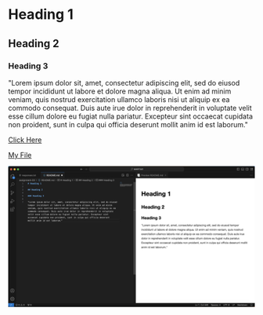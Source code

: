 # Heading 1

## Heading 2

### Heading 3

"Lorem ipsum dolor sit, amet, consectetur adipiscing elit, sed do eiusod tempor incididunt ut labore et dolore magna aliqua. Ut enim ad minim veniam, quis nostrud exercitation ullamco laboris nisi ut aliquip ex ea commodo consequat. Duis aute irue dolor in reprehenderit in voluptate velit esse cillum dolore eu fugiat nulla pariatur. Excepteur sint occaecat cupidata non proident, sunt in culpa qui officia deserunt mollit anim id est laborum."

[Click Here](https://google.com)

[My File](./responses.txt)

![sceenshot](./images/Screenshot.png)
